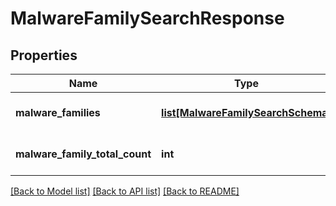 # MalwareFamilySearchResponse


## Properties
Name | Type | Description | Notes
------------ | ------------- | ------------- | -------------
**malware_families** | [**list[MalwareFamilySearchSchema]**](MalwareFamilySearchSchema.md) | List of Malware reports. | [optional] 
**malware_family_total_count** | **int** | Total count of matched results. | 

[[Back to Model list]](../README.md#documentation-for-models) [[Back to API list]](../README.md#documentation-for-api-endpoints) [[Back to README]](../README.md)


